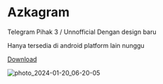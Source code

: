 # Azkagram

Telegram Pihak 3 / Unnofficial Dengan design baru

Hanya tersedia di android platform lain nunggu 

[Download](https://github.com/azkadev/azkagram/releases/download/latest/app-release.apk)

  

 ![photo_2024-01-20_06-20-05](https://github.com/azkadev/azkagram/assets/82513502/964a30f4-0570-43cd-ae1a-2edcbfa32bb5)
